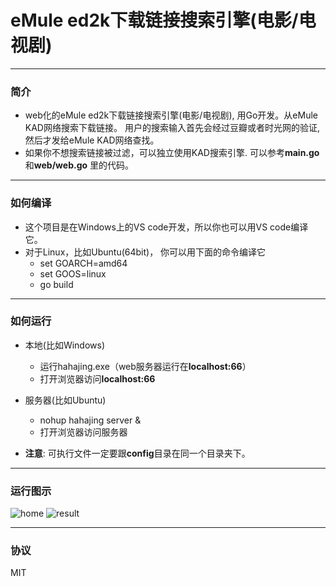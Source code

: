 # eMule ed2k下载链接搜索引擎(电影/电视剧)

---
### 简介
* web化的eMule ed2k下载链接搜索引擎(电影/电视剧), 用Go开发。从eMule KAD网络搜索下载链接。 用户的搜索输入首先会经过豆瓣或者时光网的验证, 然后才发给eMule KAD网络查找。
* 如果你不想搜索链接被过滤，可以独立使用KAD搜索引擎. 可以参考**main.go**和**web/web.go** 里的代码。

---
### 如何编译
- 这个项目是在Windows上的VS code开发，所以你也可以用VS code编译它。
- 对于Linux，比如Ubuntu(64bit)， 你可以用下面的命令编译它
    * set GOARCH=amd64
    * set GOOS=linux
    * go build


---
### 如何运行
- 本地(比如Windows)
    * 运行hahajing.exe（web服务器运行在**localhost:66**）
    * 打开浏览器访问**localhost:66**
- 服务器(比如Ubuntu)
    * nohup hahajing server &
    * 打开浏览器访问服务器
    
- **注意**: 可执行文件一定要跟**config**目录在同一个目录夹下。

---
### 运行图示
![home](https://github.com/moyuanz/hahajing/blob/master/doc/home.png)
![result](https://github.com/moyuanz/hahajing/blob/master/doc/result.png)

---
### 协议
MIT
